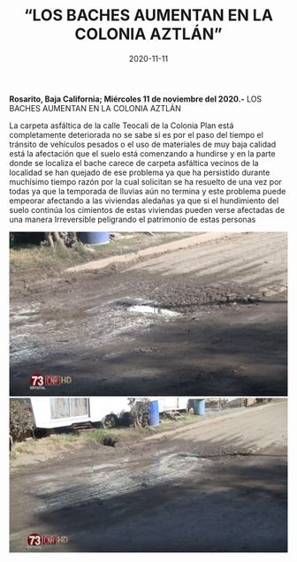 ﻿---
layout: blog
title:  “LOS BACHES AUMENTAN EN LA COLONIA AZTLÁN”
date:   2020-11-11  
categories: rosarito
permalink: /:categories/:title:output_ext
image: img/cnr/baches.jpg
autor: 
---


**Rosarito, Baja California;  Miércoles 11 de noviembre del 2020.-** LOS BACHES AUMENTAN EN LA COLONIA AZTLÁN 


La carpeta asfáltica de la calle Teocali de la Colonia Plan está completamente deteriorada no se sabe si es por el paso del tiempo el tránsito de vehículos pesados o el uso de materiales de muy baja calidad está la afectación que el suelo está comenzando a hundirse y en la parte donde se localiza el bache carece de carpeta asfáltica vecinos de la localidad se han quejado de ese problema ya que ha persistido durante muchísimo tiempo razón por la cual solicitan se ha resuelto de una vez por todas ya que la temporada de lluvias aún no termina y este problema puede empeorar afectando a las viviendas aledañas ya que si el hundimiento del suelo continúa los cimientos de estas viviendas pueden verse afectadas de una manera Irreversible peligrando el patrimonio de estas personas

<div id="carouselExampleSlidesOnly" class="carousel slide" data-ride="carousel">
  <div class="carousel-inner">
    <div class="carousel-item active">
       <img class="d-block w-100" src="/img/cnr/baches.jpg" loading="lazy"  alt="Baches">
    </div>
        <div class="carousel-item active">
       <img class="d-block w-100" src="/img/cnr/baches-2.jpg" loading="lazy"  alt="Baches">
    </div>
  </div>
</div>